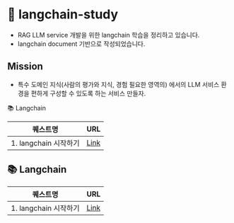 # 🤖 langchain-study

* RAG LLM service 개발을 위한 langchain 학습을 정리하고 있습니다. 
* langchain document 기반으로 작성되었습니다. 



## Mission
* 특수 도메인 지식(사람의 평가와 지식, 경험 필요한 영역의) 에서의 LLM 서비스 환경을 편하게 구성할 수 있도록 하는 서비스 만들자.

📚 Langchain

| 퀘스트명 | URL |
| --- | --- |
| 1. langchain 시작하기 | [Link](https://github.com/hhhhhhhhhhhhhhhhho/langchain-study/tree/main/1.%20langchain%20%EC%8B%9C%EC%9E%91%ED%95%98%EA%B8%B0) |
## 📚 Langchain

| 퀘스트명 | URL |
| --- | --- |
| 1. langchain 시작하기 | [Link](https://github.com/hhhhhhhhhhhhhhhhho/langchain-study/tree/main/1.%20langchain%20%EC%8B%9C%EC%9E%91%ED%95%98%EA%B8%B0) |
